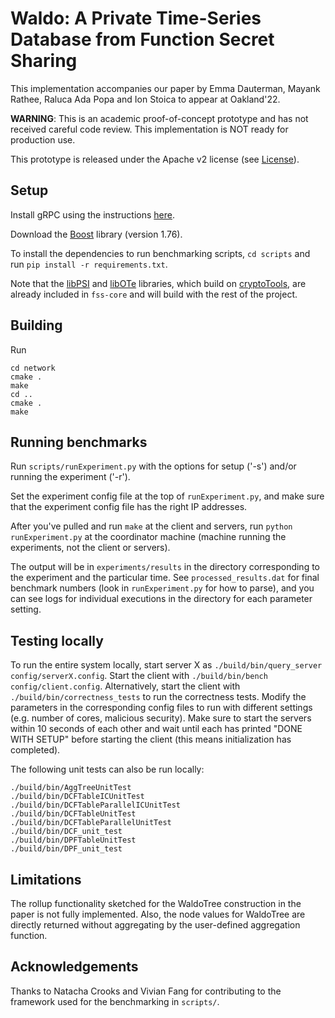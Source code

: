 # Waldo: A Private Time-Series Database from Function Secret Sharing

This implementation accompanies our paper by Emma Dauterman, Mayank Rathee, Raluca Ada Popa and Ion Stoica to appear at Oakland'22.

**WARNING**: This is an academic proof-of-concept prototype and has not received careful code review. This implementation is NOT ready for production use.

This prototype is released under the Apache v2 license (see [License](#license)).

## Setup

Install gRPC using the instructions [here](https://grpc.io/docs/languages/cpp/quickstart/).

Download the [Boost](https://www.boost.org/) library (version 1.76).

To install the dependencies to run benchmarking scripts, `cd scripts` and run `pip install -r requirements.txt`.

Note that the [libPSI](https://github.com/osu-crypto/libPSI) and [libOTe](https://github.com/osu-crypto/libOTe) libraries, which build on [cryptoTools](https://github.com/ladnir/cryptoTools/tree/master), are already included in `fss-core` and will build with the rest of the project.

## Building

Run
```
cd network
cmake .
make
cd ..
cmake .
make
```

## Running benchmarks

Run `scripts/runExperiment.py` with the options for setup ('-s') and/or running the experiment ('-r').

Set the experiment config file at the top of `runExperiment.py`, and make sure that the experiment config file has the right IP addresses.

After you've pulled and run `make` at the client and servers, run `python runExperiment.py` at the coordinator machine (machine running the experiments, not the client or servers).

The output will be in `experiments/results` in the directory corresponding to the experiment and the particular time. See `processed_results.dat` for final benchmark numbers (look in `runExperiment.py` for how to parse), and you can see logs for individual executions in the directory for each parameter setting.

## Testing locally

To run the entire system locally, start server X as `./build/bin/query_server config/serverX.config`. Start the client with `./build/bin/bench config/client.config`.
Alternatively, start the client with `./build/bin/correctness_tests` to run the correctness tests. Modify the parameters in the corresponding config files to run with different settings (e.g. number of cores, malicious security).
Make sure to start the servers within 10 seconds of each other and wait until each has printed "DONE WITH SETUP" before starting the client (this means initialization has completed).

The following unit tests can also be run locally:
```
./build/bin/AggTreeUnitTest
./build/bin/DCFTableICUnitTest
./build/bin/DCFTableParallelICUnitTest
./build/bin/DCFTableUnitTest
./build/bin/DCFTableParallelUnitTest
./build/bin/DCF_unit_test
./build/bin/DPFTableUnitTest
./build/bin/DPF_unit_test
```

## Limitations

The rollup functionality sketched for the WaldoTree construction in the
paper is not fully implemented. Also, the node values for WaldoTree are directly
returned without aggregating by the user-defined aggregation function.

## Acknowledgements

Thanks to Natacha Crooks and Vivian Fang for contributing to the framework used for the benchmarking in `scripts/`.
